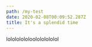```yaml
---
path: /my-test
date: 2020-02-08T00:09:52.287Z
title: It's a splendid time
---
```

lolololololoolololololol
